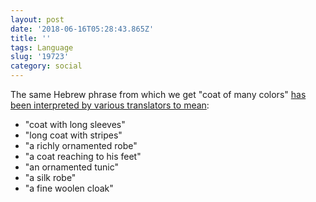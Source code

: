 ```yaml
---
layout: post
date: '2018-06-16T05:28:43.865Z'
title: ''
tags: Language
slug: '19723'
category: social
---
```

The same Hebrew phrase from which we get &quot;coat of many colors&quot; [has been interpreted by various translators to mean](https://en.wikipedia.org/wiki/Coat_of_many_colors):
* &quot;coat with long sleeves&quot;
* &quot;long coat with stripes&quot;
* &quot;a richly ornamented robe&quot;
* &quot;a coat reaching to his feet&quot;
* &quot;an ornamented tunic&quot;
* &quot;a silk robe&quot;
* &quot;a fine woolen cloak&quot;
